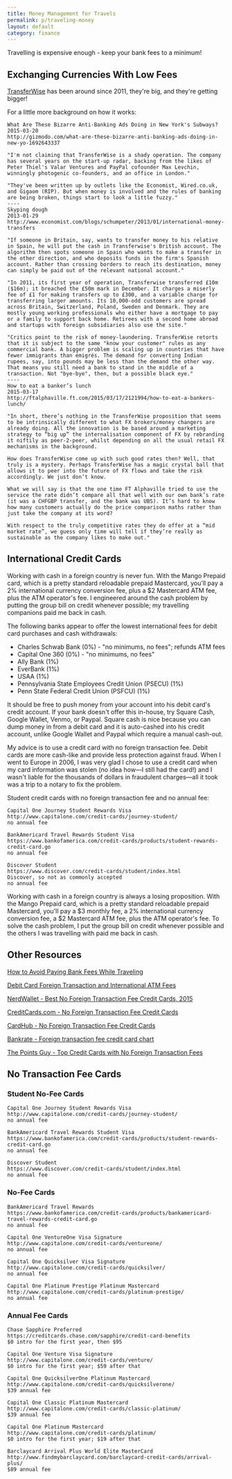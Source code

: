 ```yaml
---
title: Money Management for Travels
permalink: p/traveling-money
layout: default
category: finance
---
```


Travelling is expensive enough - keep your bank fees to a minimum!

Exchanging Currencies With Low Fees
-----------------------------------

[TransferWise](https://transferwise.com/) has been around since 2011, they're big, and they're getting bigger!

For a little more background on how it works:

    What Are These Bizarre Anti-Banking Ads Doing in New York's Subways?
    2015-03-20
    http://gizmodo.com/what-are-these-bizarre-anti-banking-ads-doing-in-new-yo-1692643337

    "I'm not claiming that TransferWise is a shady operation. The company has several years on the start-up radar, backing from the likes of Peter Thiel's Valar Ventures and PayPal cofounder Max Levchin, winningly photogenic co-founders, and an office in London."

    "They've been written up by outlets like the Economist, Wired.co.uk, and Gigaom (RIP). But when money is involved and the rules of banking are being broken, things start to look a little fuzzy."
    ----
    Skyping dough
    2013-01-29
    http://www.economist.com/blogs/schumpeter/2013/01/international-money-transfers

    "If someone in Britain, say, wants to transfer money to his relative in Spain, he will put the cash in Transferwise's British account. The algorithm then spots someone in Spain who wants to make a transfer in the other direction, and who deposits funds in the firm's Spanish account. Rather than crossing borders to reach its destination, money can simply be paid out of the relevant national account."

    "In 2011, its first year of operation, Transferwise transferred £10m ($16m); it breached the £50m mark in December. It charges a miserly fee of £1 for making transfers up to £300, and a variable charge for transferring larger amounts. Its 10,000-odd customers are spread across Britain, Switzerland, Poland, Sweden and Denmark. They are mostly young working professionals who either have a mortgage to pay or a family to support back home. Retirees with a second home abroad and startups with foreign subsidiaries also use the site."

    "Critics point to the risk of money-laundering. TransferWise retorts that it is subject to the same "know your customer" rules as any commercial bank. A bigger problem is scaling up in countries that have fewer immigrants than émigrés. The demand for converting Indian rupees, say, into pounds may be less than the demand the other way. That means you still need a bank to stand in the middle of a transaction. Not "bye-bye", then, but a possible black eye."
    ----
    How to eat a banker’s lunch
    2015-03-17
    http://ftalphaville.ft.com/2015/03/17/2121994/how-to-eat-a-bankers-lunch/

    "In short, there’s nothing in the TransferWise proposition that seems to be intrinsically different to what FX brokers/money changers are already doing. All the innovation is be based around a marketing strategy to “big up” the internalisation component of FX by rebranding it niftily as peer-2-peer, whilst depending on all the usual retail FX mechanisms in the background.

    How does TransferWise come up with such good rates then? Well, that truly is a mystery. Perhaps TransferWise has a magic crystal ball that allows it to peer into the future of FX flows and take the risk accordingly. We just don’t know.

    What we will say is that the one time FT Alphaville tried to use the service the rate didn’t compare all that well with our own bank’s rate (it was a CHFGBP transfer, and the bank was UBS). It’s hard to know how many customers actually do the price comparison maths rather than just take the company at its word?

    With respect to the truly competitive rates they do offer at a “mid market rate”, we guess only time will tell if they’re really as sustainable as the company likes to make out."

International Credit Cards
--------------------------

Working with cash in a foreign country is never fun. With the Mango Prepaid card, which is a pretty standard reloadable prepaid Mastercard, you'll pay a 2% international currency conversion fee, plus a $2 Mastercard ATM fee, plus the ATM operator's fee. I engineered around the cash problem by putting the group bill on credit whenever possible; my travelling companions paid me back in cash.

The following banks appear to offer the lowest international fees for debit card purchases and cash withdrawals:

-   Charles Schwab Bank (0%) - "no minimums, no fees"; refunds ATM fees
-   Capital One 360 (0%) - "no minimums, no fees"
-   Ally Bank (1%)
-   EverBank (1%)
-   USAA (1%)
-   Pennsylvania State Employees Credit Union (PSECU) (1%)
-   Penn State Federal Credit Union (PSFCU) (1%)

It should be free to push money from your account into his debit card's credit account. If your bank doesn't offer this in-house, try Square Cash, Google Wallet, Venmo, or Paypal. Square cash is nice because you can dump money in from a debit card and it is auto-cashed into his credit account, unlike Google Wallet and Paypal which require a manual cash-out.

My advice is to use a credit card with no foreign transaction fee. Debit cards are more cash-like and provide less protection against fraud. When I went to Europe in 2006, I was very glad I chose to use a credit card when my card information was stolen (no idea how—I still had the card!) and I wasn't liable for the thousands of dollars in fraudulent charges—all it took was a trip to a notary to fix the problem.

Student credit cards with no foreign transaction fee and no annual fee:

    Capital One Journey Student Rewards Visa
    http://www.capitalone.com/credit-cards/journey-student/
    no annual fee

    BankAmericard Travel Rewards Student Visa
    https://www.bankofamerica.com/credit-cards/products/student-rewards-credit-card.go
    no annual fee

    Discover Student
    https://www.discover.com/credit-cards/student/index.html
    Discover, so not as commonly accepted
    no annual fee

Working with cash in a foreign country is always a losing proposition. With the Mango Prepaid card, which is a pretty standard reloadable prepaid Mastercard, you'll pay a $3 monthly fee, a 2% international currency conversion fee, a $2 Mastercard ATM fee, plus the ATM operator's fee. To solve the cash problem, I put the group bill on credit whenever possible and the others I was travelling with paid me back in cash.

Other Resources
---------------

[How to Avoid Paying Bank Fees While Traveling](http://www.nomadicmatt.com/travel-blogs/avoid-paying-bank-fees-traveling/)

[Debit Card Foreign Transaction and International ATM Fees](http://www.nerdwallet.com/blog/banking/debit-card-foreign-transaction-international-atm-fees/)

[NerdWallet - Best No Foreign Transaction Fee Credit Cards, 2015](http://www.nerdwallet.com/blog/top-credit-cards/no-foreign-transaction-fee-credit-card/)

[CreditCards.com - No Foreign Transaction Fee Credit Cards](http://www.creditcards.com/no-foreign-transaction-fee.php)

[CardHub - No Foreign Transaction Fee Credit Cards](http://www.cardhub.com/credit-cards/foreign-transaction-fee/)

[Bankrate - Foreign transaction fee credit card chart](http://www.bankrate.com/finance/credit-cards/credit-card-foreign-transaction-fee-chart.aspx)

[The Points Guy - Top Credit Cards with No Foreign Transaction Fees](http://thepointsguy.com/2015/02/avoid-a-nasty-surprise-on-international-trips/)

No Transaction Fee Cards
------------------------

### Student No-Fee Cards

    Capital One Journey Student Rewards Visa
    http://www.capitalone.com/credit-cards/journey-student/
    no annual fee

    BankAmericard Travel Rewards Student Visa
    https://www.bankofamerica.com/credit-cards/products/student-rewards-credit-card.go
    no annual fee

    Discover Student
    https://www.discover.com/credit-cards/student/index.html
    no annual fee

### No-Fee Cards

    BankAmericard Travel Rewards
    https://www.bankofamerica.com/credit-cards/products/bankamericard-travel-rewards-credit-card.go
    no annual fee

    Capital One VentureOne Visa Signature
    http://www.capitalone.com/credit-cards/ventureone/
    no annual fee

    Capital One Quicksilver Visa Signature
    http://www.capitalone.com/credit-cards/quicksilver/
    no annual fee

    Capital One Platinum Prestige Platinum Mastercard
    http://www.capitalone.com/credit-cards/platinum-prestige/
    no annual fee

### Annual Fee Cards

    Chase Sapphire Preferred
    https://creditcards.chase.com/sapphire/credit-card-benefits
    $0 intro for the first year, then $95

    Capital One Venture Visa Signature
    http://www.capitalone.com/credit-cards/venture/
    $0 intro for the first year; $59 after that

    Capital One QuicksilverOne Platinum Mastercard
    http://www.capitalone.com/credit-cards/quicksilverone/
    $39 annual fee

    Capital One Classic Platinum Mastercard
    http://www.capitalone.com/credit-cards/classic-platinum/
    $39 annual fee

    Capital One Platinum Mastercard
    http://www.capitalone.com/credit-cards/platinum/
    $0 intro for the first year; $19 after that

    Barclaycard Arrival Plus World Elite MasterCard
    http://www.findmybarclaycard.com/barclaycard-credit-cards/arrival-plus/
    $89 annual fee
